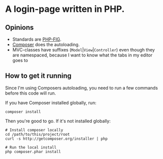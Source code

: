# A login-page written in PHP.

## Opinions

- Standards are [PHP-FIG](http://http://www.php-fig.org/).
- [Composer](http://http://getcomposer.org/) does the autoloading.
- MVC-classes have suffixes (`Model`|`View`|`Controller`) even though they are namespaced, because
    I want to know what the tabs in my editor goes to

## How to get it running

Since I'm using Composers autoloading, you need to run a few commands before this code will run.

If you have Composer installed globally, run:

    composer install

Then you're good to go. If it's not installed globally:

    # Install composer locally
    cd /path/to/this/project/root
    curl -s http://getcomposer.org/installer | php

    # Run the local install
    php composer.phar install
